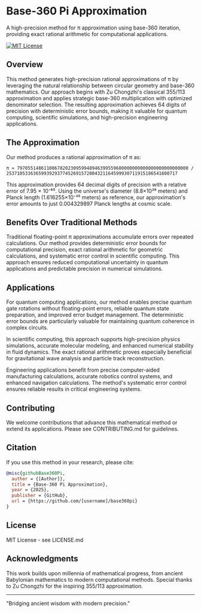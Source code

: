 # Base-360 Pi Approximation

A high-precision method for π approximation using base-360 iteration, providing exact rational arithmetic for computational applications.

[![MIT License](https://img.shields.io/badge/License-MIT-green.svg)](https://choosealicense.com/licenses/mit/)

## Overview

This method generates high-precision rational approximations of π by leveraging the natural relationship between circular geometry and base-360 mathematics. Our approach begins with Zu Chongzhi's classical 355/113 approximation and applies strategic base-360 multiplication with optimized denominator selection. The resulting approximation achieves 64 digits of precision with deterministic error bounds, making it valuable for quantum computing, scientific simulations, and high-precision engineering applications.

## The Approximation

Our method produces a rational approximation of π as:

```
π ≈ 7970551486110867820230959948946399559680000000000000000000000000 / 2537105336365993929377452691572004321164599930711915186541600717
```

This approximation provides 64 decimal digits of precision with a relative error of 7.95 × 10⁻⁶⁵. Using the universe's diameter (8.8×10²⁶ meters) and Planck length (1.616255×10⁻³⁵ meters) as reference, our approximation's error amounts to just 0.004329897 Planck lengths at cosmic scale.

## Benefits Over Traditional Methods

Traditional floating-point π approximations accumulate errors over repeated calculations. Our method provides deterministic error bounds for computational precision, exact rational arithmetic for geometric calculations, and systematic error control in scientific computing. This approach ensures reduced computational uncertainty in quantum applications and predictable precision in numerical simulations.

## Applications

For quantum computing applications, our method enables precise quantum gate rotations without floating-point errors, reliable quantum state preparation, and improved error budget management. The deterministic error bounds are particularly valuable for maintaining quantum coherence in complex circuits.

In scientific computing, this approach supports high-precision physics simulations, accurate molecular modeling, and enhanced numerical stability in fluid dynamics. The exact rational arithmetic proves especially beneficial for gravitational wave analysis and particle track reconstruction.

Engineering applications benefit from precise computer-aided manufacturing calculations, accurate robotics control systems, and enhanced navigation calculations. The method's systematic error control ensures reliable results in critical engineering systems.

## Contributing

We welcome contributions that advance this mathematical method or extend its applications. Please see CONTRIBUTING.md for guidelines.

## Citation

If you use this method in your research, please cite:

```bibtex
@misc{githubBase360Pi,
  author = {[Author]},
  title = {Base-360 Pi Approximation},
  year = {2025},
  publisher = {GitHub},
  url = {https://github.com/[username]/base360pi}
}
```

## License

MIT License - see LICENSE.md

## Acknowledgments

This work builds upon millennia of mathematical progress, from ancient Babylonian mathematics to modern computational methods. Special thanks to Zu Chongzhi for the inspiring 355/113 approximation.

---

"Bridging ancient wisdom with modern precision."